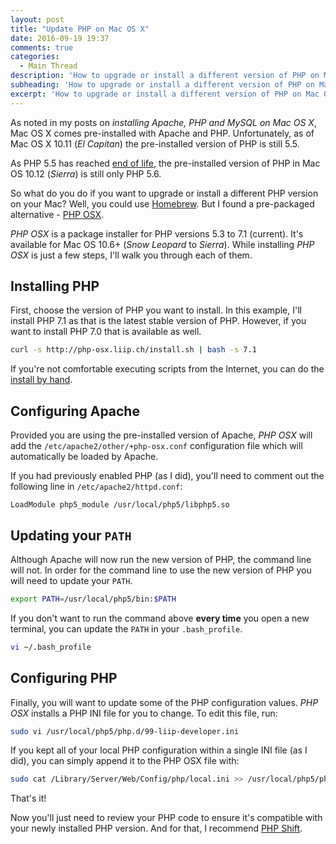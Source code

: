 ```yaml
---
layout: post
title: "Update PHP on Mac OS X"
date: 2016-09-19 19:37
comments: true
categories:
  - Main Thread
description: 'How to upgrade or install a different version of PHP on Mac OS X.'
subheading: 'How to upgrade or install a different version of PHP on Mac OS X.'
excerpt: 'How to upgrade or install a different version of PHP on Mac OS X.'
---
```

As noted in my posts on *installing Apache, PHP and MySQL on Mac OS X*, Mac OS X comes pre-installed with Apache and PHP. Unfortunately, as of Mac OS X 10.11 (*El Capitan*) the pre-installed version of PHP is still 5.5.

As PHP 5.5 has reached [end of life](http://php.net/supported-versions.php), the pre-installed version of PHP in Mac OS 10.12 (*Sierra*) is still only PHP 5.6.

So what do you do if you want to upgrade or install a different PHP version on your Mac? Well, you could use [Homebrew](http://brew.sh). But I found a pre-packaged alternative - [PHP OSX](http://php-osx.liip.ch/).

*PHP OSX* is a package installer for PHP versions 5.3 to 7.1 (current). It's available for Mac OS 10.6+ (*Snow Leopard* to *Sierra*). While installing *PHP OSX* is just a few steps, I'll walk you through each of them.

## Installing PHP
First, choose the version of PHP you want to install. In this example, I'll install PHP 7.1 as that is the latest stable version of PHP. However, if you want to install PHP 7.0 that is available as well.

```sh
curl -s http://php-osx.liip.ch/install.sh | bash -s 7.1
```

If you're not comfortable executing scripts from the Internet, you can do the [install by hand](http://php-osx.liip.ch/#alt_installation).

## Configuring Apache
Provided you are using the pre-installed version of Apache, *PHP OSX* will add the `/etc/apache2/other/+php-osx.conf` configuration file which will automatically be loaded by Apache.

If you had previously enabled PHP (as I did), you'll need to comment out the following line in `/etc/apache2/httpd.conf`:

```
LoadModule php5_module /usr/local/php5/libphp5.so
```

## Updating your `PATH`
Although Apache will now run the new version of PHP, the command line will not. In order for the command line to use the new version of PHP you will need to update your `PATH`.

```sh
export PATH=/usr/local/php5/bin:$PATH
```

If you don't want to run the command above **every time** you open a new terminal, you can update the `PATH` in your `.bash_profile`.

```sh
vi ~/.bash_profile
```

## Configuring PHP
Finally, you will want to update some of the PHP configuration values. *PHP OSX* installs a PHP INI file for you to change. To edit this file, run:

```sh
sudo vi /usr/local/php5/php.d/99-liip-developer.ini
```

If you kept all of your local PHP configuration within a single INI file (as I did), you can simply append it to the PHP OSX file with:

```sh
sudo cat /Library/Server/Web/Config/php/local.ini >> /usr/local/php5/php.d/99-liip-developer.ini
```

That's it!

Now you'll just need to review your PHP code to ensure it's compatible with your newly installed PHP version. And for that, I recommend [PHP Shift](https://php-shift.com).
